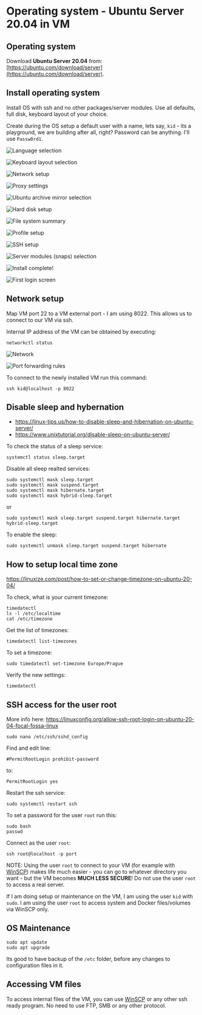 # Operating system - Ubuntu Server 20.04 in VM

## Operating system

Download **Ubuntu Server 20.04** from: [https://ubuntu.com/download/server](https://ubuntu.com/download/server).

## Install operating system

Install OS with ssh and no other packages/server modules. Use all defaults, full disk, keyboard layout of your choice.

Create during the OS setup a default user with a name, lets say, `kid` - its a playground, we are building after all, right? Password can be anything. I'll use `Passw0rd1`.

![Language selection](/img/os-install-01.png)

![Keyboard layout selection](/img/os-install-02.png)

![Network setup](/img/os-install-03.png)

![Proxy settings](/img/os-install-04.png)

![Ubuntu archive mirror selection](/img/os-install-05.png)

![Hard disk setup](/img/os-install-06.png)

![File system summary](/img/os-install-07.png)

![Profile setup](/img/os-install-08.png)

![SSH setup](/img/os-install-09.png)

![Server modules (snaps) selection](/img/os-install-10.png)

![Install complete!](/img/os-install-11.png)

![First login screen](/img/os-install-12.png)

## Network setup

 Map VM port 22 to a VM external port - I am using 8022. This allows us to connect to our VM via ssh.

Internal IP address of the VM can be obtained by executing:

``` 
networkctl status
```

![Network](/img/os-configure-vm-04.png)

![Port forwarding rules](/img/os-configure-vm-05.png)

To connect to the newly installed VM run this command:

```
ssh kid@localhost -p 8022
```

## Disable sleep and hybernation

- https://linux-tips.us/how-to-disable-sleep-and-hibernation-on-ubuntu-server/
- https://www.unixtutorial.org/disable-sleep-on-ubuntu-server/

To check the status of a sleep service:

```
systemctl status sleep.target
```

Disable all sleep realted services:

```
sudo systemctl mask sleep.target
sudo systemctl mask suspend.target
sudo systemctl mask hibernate.target
sudo systemctl mask hybrid-sleep.target
```

or

```
sudo systemctl mask sleep.target suspend.target hibernate.target hybrid-sleep.target
```

To enable the sleep:

```
sudo systemctl unmask sleep.target suspend.target hibernate
```


## How to setup local time zone

https://linuxize.com/post/how-to-set-or-change-timezone-on-ubuntu-20-04/

To check, what is your current timezone:

```
timedatectl
ls -l /etc/localtime
cat /etc/timezone
```

Get the list of timezones:

```
timedatectl list-timezones
```

To set a timezone:

```
sudo timedatectl set-timezone Europe/Prague
```

Verify the new settings:

```
timedatectl
```

## SSH access for the user root

More info here: https://linuxconfig.org/allow-ssh-root-login-on-ubuntu-20-04-focal-fossa-linux

```
sudo nano /etc/ssh/sshd_config
```

Find and edit line:

```
#PermitRootLogin prohibit-password
```

to:

```
PermitRootLogin yes
```

Restart the ssh service:

```
sudo systemctl restart ssh
```

To set a password for the user `root` run this:

```
sudo bash
passwd
```

Connect as the user `root`:

```
ssh root@localhost -p port
```

NOTE: Using the user `root` to connect to your VM (for example with [WinSCP](https://winscp.net/)) makes life much easier - you can go to whatever directory you want - but the VM becomes **MUCH LESS SECURE**! Do not use the user `root` to access a real server.

If I am doing setup or maintenance on the VM, I am using the user `kid` with `sudo`. I am using the user `root` to access system and Docker files/volumes via WinSCP only.

## OS Maintenance

```
sudo apt update
sudo apt upgrade
```

Its good to have backup of the `/etc` folder, before any changes to configuration files in it.

## Accessing VM files

To access internal files of the VM, you can use [WinSCP](https://winscp.net/) or any other ssh ready program. No need to use FTP, SMB or any other protocol.
